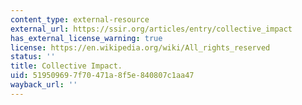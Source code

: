 ```yaml
---
content_type: external-resource
external_url: https://ssir.org/articles/entry/collective_impact
has_external_license_warning: true
license: https://en.wikipedia.org/wiki/All_rights_reserved
status: ''
title: Collective Impact.
uid: 51950969-7f70-471a-8f5e-840807c1aa47
wayback_url: ''
---
```

